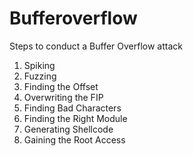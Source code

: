 # Bufferoverflow
Steps to conduct a Buffer Overflow attack
  1) Spiking
  2) Fuzzing
  3) Finding the Offset
  4) Overwriting the FIP
  5) Finding Bad Characters
  6) Finding the Right Module
  7) Generating Shellcode
  8) Gaining the Root Access
